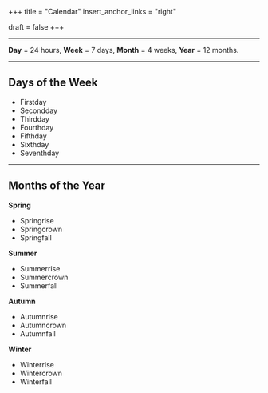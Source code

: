 +++
title = "Calendar"
insert_anchor_links = "right"

draft = false
+++

---
**Day** = 24 hours, **Week** = 7 days, **Month** = 4 weeks, **Year** = 12 months.

---

## Days of the Week
- Firstday 
- Secondday 
- Thirdday
- Fourthday
- Fifthday
- Sixthday
- Seventhday

---

## Months of the Year
**Spring**
- Springrise
- Springcrown
- Springfall

**Summer**
- Summerrise
- Summercrown
- Summerfall

**Autumn**
- Autumnrise
- Autumncrown
- Autumnfall

**Winter**
- Winterrise
- Wintercrown
- Winterfall
